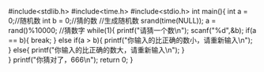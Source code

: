 #include<stdlib.h>
#include<time.h>
#include<stdio.h>
int main(){
	int a = 0;//随机数
	int b = 0;//猜的数
	//生成随机数
	srand(time(NULL));
	a = rand()%10000;
	//猜数字
	while(1){
		printf("请猜一个数\n");
		scanf("%d",&b);
		if(a == b){
			break;
		}
		else if(a > b){
			printf("你输入的比正确的数小，请重新输入\n");
		}
		else{
			printf("你输入的比正确的数大，请重新输入\n");
		}	
	}
	printf("你猜对了，666\n");
	return 0;
}
